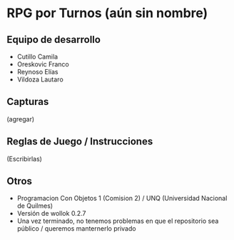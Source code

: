 # RPG por Turnos (aún sin nombre)

## Equipo de desarrollo

- Cutillo Camila
- Oreskovic Franco
- Reynoso Elías
- Vildoza Lautaro

## Capturas

(agregar)

## Reglas de Juego / Instrucciones

(Escribirlas)


## Otros

- Programacion Con Objetos 1 (Comision 2) / UNQ (Universidad Nacional de Quilmes)
- Versión de wollok 0.2.7
- Una vez terminado, no tenemos problemas en que el repositorio sea público / queremos manternerlo privado
